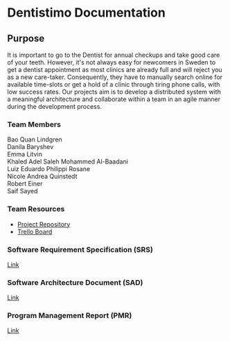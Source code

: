 # Dentistimo Documentation

## Purpose
It is important to go to the Dentist for annual checkups and take good care of your teeth.
However, it's not always easy for newcomers in Sweden to get a dentist appointment as most clinics are already full and will reject you 
as a new care-taker. Consequently, they have to manually search online for available time-slots or get a hold of a clinic through 
tiring phone calls, with low success rates. Our projects aim is to develop a distributed system with a meaningful architecture and 
collaborate within a team in an agile manner during the development process.

### Team Members
Bao Quan Lindgren    
Danila Baryshev  
Emma Litvin   
Khaled Adel Saleh Mohammed Al-Baadani  
Luiz Eduardo Philippi Rosane   
Nicole Andrea Quinstedt  
Robert Einer  
Saif Sayed						

### Team Resources

- [Project Repository](https://git.chalmers.se/courses/dit355/dit356-2022/t-11/t11-project)
- [Trello Board](https://trello.com/b/FKnvU7Dd/t-11)

### Software Requirement Specification (SRS)

[Link]()

### Software Architecture Document (SAD)

[Link]()

### Program Management Report (PMR)

[Link]()
